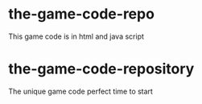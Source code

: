 
# the-game-code-repo
This game code is in html and java script
# the-game-code-repository
The unique game code
perfect time to start
